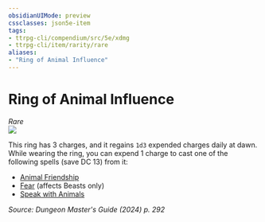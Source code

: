 ```yaml
---
obsidianUIMode: preview
cssclasses: json5e-item
tags:
- ttrpg-cli/compendium/src/5e/xdmg
- ttrpg-cli/item/rarity/rare
aliases: 
- "Ring of Animal Influence"
---
```

# Ring of Animal Influence
*Rare*  
![](Mechanics/items/img/ring-of-animal-influence.webp#right)


This ring has 3 charges, and it regains `1d3` expended charges daily at dawn. While wearing the ring, you can expend 1 charge to cast one of the following spells (save DC 13) from it:

- [Animal Friendship](Mechanics/spells/animal-friendship-xphb.md)  
- [Fear](Mechanics/spells/fear-xphb.md) (affects Beasts only)  
- [Speak with Animals](Mechanics/spells/speak-with-animals-xphb.md)  

*Source: Dungeon Master's Guide (2024) p. 292*